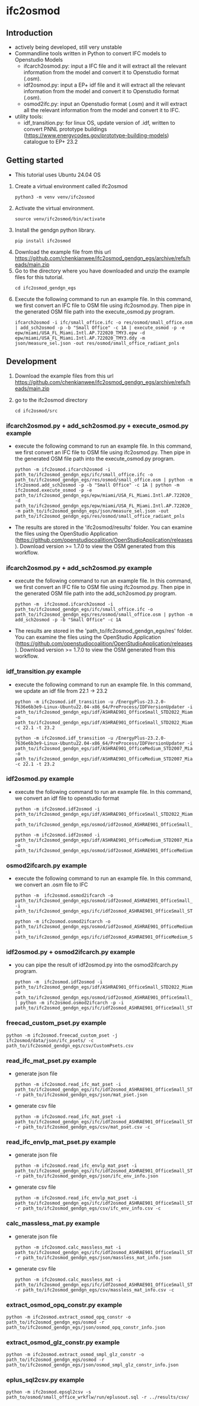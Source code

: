 # ifc2osmod
## Introduction
- actively being developed, still very unstable
- Commandline tools written in Python to convert IFC models to Openstudio Models
    - ifcarch2osmod.py: input a IFC file and it will extract all the relevant information from the model and convert it to Openstudio format (.osm).
    - idf2osmod.py: input a EP+ idf file and it will extract all the relevant information from the model and convert it to Openstudio format (.osm).
    - osmod2ifc.py: input an Openstudio format (.osm) and it will extract all the relevant information from the model and convert it to IFC.
- utility tools:
    - idf_transition.py: for linux OS, update version of .idf, written to convert PNNL prototype buildings (https://www.energycodes.gov/prototype-building-models) catalogue to EP+ 23.2 


## Getting started
- This tutorial uses Ubuntu 24.04 OS

1. Create a virtual environment called ifc2osmod
    ```
    python3 -m venv venv/ifc2osmod
    ```
2. Activate the virtual environment.
    ```
    source venv/ifc2osmod/bin/activate
    ```
3. Install the gendgn python library.
    ```
    pip install ifc2osmod
    ```
4. Download the example file from this url https://github.com/chenkianwee/ifc2osmod_gendgn_egs/archive/refs/heads/main.zip
5.  Go to the directory where you have downloaded and unzip the example files for this tutorial.
    ```
    cd ifc2osmod_gendgn_egs
    ```
6. Execute the following command to run an example file. In this command, we first convert an IFC file to OSM file using ifc2osmod.py. Then pipe in the generated OSM file path into the execute_osmod.py program.
    ```
    ifcarch2osmod -i ifc/small_office.ifc -o res/osmod/small_office.osm | add_sch2osmod -p -b "Small Office" -c 1A | execute_osmod -p -e epw/miami/USA_FL_Miami.Intl.AP.722020_TMY3.epw -d epw/miami/USA_FL_Miami.Intl.AP.722020_TMY3.ddy -m json/measure_sel.json -out res/osmod/small_office_radiant_pnls
    ```

## Development
1. Download the example files from this url https://github.com/chenkianwee/ifc2osmod_gendgn_egs/archive/refs/heads/main.zip

2. go to the ifc2osmod directory 
    ```
    cd ifc2osmod/src
    ```
### ifcarch2osmod.py + add_sch2osmod.py + execute_osmod.py example
- execute the following command to run an example file. In this command, we first convert an IFC file to OSM file using ifc2osmod.py. Then pipe in the generated OSM file path into the execute_osmod.py program.
    ```
    python -m ifc2osmod.ifcarch2osmod -i path_to/ifc2osmod_gendgn_egs/ifc/small_office.ifc -o path_to/ifc2osmod_gendgn_egs/res/osmod/small_office.osm | python -m ifc2osmod.add_sch2osmod -p -b "Small Office" -c 1A | python -m ifc2osmod.execute_osmod -p -e path_to/ifc2osmod_gendgn_egs/epw/miami/USA_FL_Miami.Intl.AP.722020_TMY3.epw -d path_to/ifc2osmod_gendgn_egs/epw/miami/USA_FL_Miami.Intl.AP.722020_TMY3.ddy -m path_to/ifc2osmod_gendgn_egs/json/measure_sel.json -out path_to/ifc2osmod_gendgn_egs/res/osmod/small_office_radiant_pnls
    ```

- The results are stored in the 'ifc2osmod/results' folder. You can examine the files using the OpenStudio Application (https://github.com/openstudiocoalition/OpenStudioApplication/releases). Download version >= 1.7.0 to view the OSM generated from this workflow.

### ifcarch2osmod.py + add_sch2osmod.py example
- execute the following command to run an example file. In this command, we first convert an IFC file to OSM file using ifc2osmod.py. Then pipe in the generated OSM file path into the add_sch2osmod.py program.
    ```
    python -m  ifc2osmod.ifcarch2osmod -i path_to/ifc2osmod_gendgn_egs/ifc/small_office.ifc -o path_to/ifc2osmod_gendgn_egs/res/osmod/small_office.osm | python -m add_sch2osmod -p -b "Small Office" -c 1A
    ```
- The results are stored in the 'path_to/ifc2osmod_gendgn_egs/res' folder. You can examine the files using the OpenStudio Application (https://github.com/openstudiocoalition/OpenStudioApplication/releases). Download version >= 1.7.0 to view the OSM generated from this workflow.

### idf_transition.py example
- execute the following command to run an example file. In this command, we update an idf file from 22.1 -> 23.2
    ```
    python -m ifc2osmod.idf_transition -u /EnergyPlus-23.2.0-7636e6b3e9-Linux-Ubuntu22.04-x86_64/PreProcess/IDFVersionUpdater -i path_to/ifc2osmod_gendgn_egs/idf/ASHRAE901_OfficeSmall_STD2022_Miami.idf -o path_to/ifc2osmod_gendgn_egs/idf/ASHRAE901_OfficeSmall_STD2022_Miami_23.2.idf -c 22.1 -t 23.2
    ```
    ```
    python -m ifc2osmod.idf_transition -u /EnergyPlus-23.2.0-7636e6b3e9-Linux-Ubuntu22.04-x86_64/PreProcess/IDFVersionUpdater -i path_to/ifc2osmod_gendgn_egs/idf/ASHRAE901_OfficeMedium_STD2007_Miami.idf -o path_to/ifc2osmod_gendgn_egs/idf/ASHRAE901_OfficeMedium_STD2007_Miami_23.2.idf -c 22.1 -t 23.2
    ```

### idf2osmod.py example
- execute the following command to run an example file. In this command, we convert an idf file to openstudio format
    ```
    python -m ifc2osmod.idf2osmod -i path_to/ifc2osmod_gendgn_egs/idf/ASHRAE901_OfficeSmall_STD2022_Miami_23.2.idf -o path_to/ifc2osmod_gendgn_egs/osmod/idf2osmod_ASHRAE901_OfficeSmall_STD2022_Miami.osm
    ```
    ```
    python -m ifc2osmod.idf2osmod -i path_to/ifc2osmod_gendgn_egs/idf/ASHRAE901_OfficeMedium_STD2007_Miami_23.2.idf -o path_to/ifc2osmod_gendgn_egs/osmod/idf2osmod_ASHRAE901_OfficeMedium_STD2007_Miami.osm
    ```

### osmod2ifcarch.py example
- execute the following command to run an example file. In this command, we convert an .osm file to IFC
    ```
    python -m  ifc2osmod.osmod2ifcarch -o path_to/ifc2osmod_gendgn_egs/osmod/idf2osmod_ASHRAE901_OfficeSmall_STD2022_Miami.osm -i path_to/ifc2osmod_gendgn_egs/ifc/idf2osmod_ASHRAE901_OfficeSmall_STD2022_Miami.ifc
    ```
    ```
    python -m ifc2osmod.osmod2ifcarch -o path_to/ifc2osmod_gendgn_egs/osmod/idf2osmod_ASHRAE901_OfficeMedium_STD2007_Miami.osm -i path_to/ifc2osmod_gendgn_egs/ifc/idf2osmod_ASHRAE901_OfficeMedium_STD2007_Miami.ifc
    ```

### idf2osmod.py + osmod2ifcarch.py example
- you can pipe the result of idf2osmod.py into the osmod2ifcarch.py program.
    ```
    python -m  ifc2osmod.idf2osmod -i path_to/ifc2osmod_gendgn_egs/idf/ASHRAE901_OfficeSmall_STD2022_Miami_23.2.idf -o path_to/ifc2osmod_gendgn_egs/osmod/idf2osmod_ASHRAE901_OfficeSmall_STD2022_Miami.osm | python -m ifc2osmod.osmod2ifcarch -p -i path_to/ifc2osmod_gendgn_egs/ifc/idf2osmod_ASHRAE901_OfficeSmall_STD2022_Miami.ifc
    ```

### freecad_custom_pset.py example
```
python -m ifc2osmod.freecad_custom_pset -j ifc2osmod/data/json/ifc_psets/ -c path_to/ifc2osmod_gendgn_egs/csv/CustomPsets.csv
```

### read_ifc_mat_pset.py example
- generate json file
    ```
    python -m ifc2osmod.read_ifc_mat_pset -i path_to/ifc2osmod_gendgn_egs/ifc/idf2osmod_ASHRAE901_OfficeSmall_STD2022_Miami.ifc -r path_to/ifc2osmod_gendgn_egs/json/mat_pset.json
    ```
- generate csv file
    ```
    python -m ifc2osmod.read_ifc_mat_pset -i path_to/ifc2osmod_gendgn_egs/ifc/idf2osmod_ASHRAE901_OfficeSmall_STD2022_Miami.ifc -r path_to/ifc2osmod_gendgn_egs/csv/mat_pset.csv -c
    ```

### read_ifc_envlp_mat_pset.py example
- generate json file
    ```
    python -m ifc2osmod.read_ifc_envlp_mat_pset -i  path_to/ifc2osmod_gendgn_egs/ifc/idf2osmod_ASHRAE901_OfficeSmall_STD2022_Miami.ifc -r path_to/ifc2osmod_gendgn_egs/json/ifc_env_info.json
    ```
- generate csv file
    ```
    python -m ifc2osmod.read_ifc_envlp_mat_pset -i  path_to/ifc2osmod_gendgn_egs/ifc/idf2osmod_ASHRAE901_OfficeSmall_STD2022_Miami.ifc -r path_to/ifc2osmod_gendgn_egs/csv/ifc_env_info.csv -c
    ```

### calc_massless_mat.py example
- generate json file
    ```
    python -m ifc2osmod.calc_massless_mat -i  path_to/ifc2osmod_gendgn_egs/ifc/idf2osmod_ASHRAE901_OfficeSmall_STD2022_Miami.ifc -r path_to/ifc2osmod_gendgn_egs/json/massless_mat_info.json
    ```
- generate csv file
    ```
    python -m ifc2osmod.calc_massless_mat -i  path_to/ifc2osmod_gendgn_egs/ifc/idf2osmod_ASHRAE901_OfficeSmall_STD2022_Miami.ifc -r path_to/ifc2osmod_gendgn_egs/csv/massless_mat_info.csv -c
    ```

### extract_osmod_opq_constr.py example
```
python -m ifc2osmod.extract_osmod_opq_constr -o  path_to/ifc2osmod_gendgn_egs/osmod -r path_to/ifc2osmod_gendgn_egs/json/osmod_opq_constr_info.json
```
### extract_osmod_glz_constr.py example
```
python -m ifc2osmod.extract_osmod_smpl_glz_constr -o  path_to/ifc2osmod_gendgn_egs/osmod -r path_to/ifc2osmod_gendgn_egs/json/osmod_smpl_glz_constr_info.json
```

### eplus_sql2csv.py example
```
python -m ifc2osmod.epsql2csv -s path_to/osmod/small_office_wrkflw/run/eplusout.sql -r ../results/csv/
```
